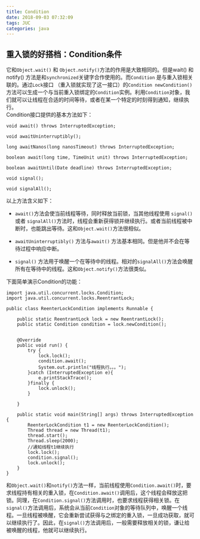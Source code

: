 ```yaml
---
title: Condition
date: 2018-09-03 07:32:09
tags: JUC
categories: java
---
```

## 重入锁的好搭档：Condition条件
它和`Object.wait()` 和 `Object.notify()`方法的作用是大致相同的。但是wait() 和 notify() 方法是和`synchronized`关键字合作使用的。而`Condition` 是与重入锁相关联的。通过`Lock`接口 （重入锁就实现了这一接口）的`Condition newCondition()` 方法可以生成一个与当前重入锁绑定的`Condition`实例。利用`Condition`对象，我们就可以让线程在合适的时间等待，或者在某一个特定的时刻得到通知，继续执行。  
Condition接口提供的基本方法如下：  
```
void await() throws InterruptedException;

void awaitUninterruptibly();

long awaitNanos(long nanosTimeout) throws InterruptedException;

boolean await(long time, TimeUnit unit) throws InterruptedException;

boolean awaitUntil(Date deadline) throws InterruptedException;

void signal();

void signalAll();
```
以上方法含义如下：
- `await()`方法会使当前线程等待，同时释放当前锁，当其他线程使用 `signal()` 或者 `signalAll()`方法时，线程会重新获得锁并继续执行。或者当前线程被中断时，也能跳出等待。这和`Object.wait()`方法很相似。

- `awaitUninterruptibly()` 方法与`await()` 方法基本相同。但是他并不会在等待过程中响应中断。

- `signal()` 方法用于唤醒一个在等待中的线程。相对的`signalAll()`方法会唤醒所有在等待中的线程。这和`Object.notify()`方法很类似。  

下面简单演示Condition的功能：  

```
import java.util.concurrent.locks.Condition;
import java.util.concurrent.locks.ReentrantLock;

public class ReenterLockCondition implements Runnable {

    public static ReentrantLock lock = new ReentrantLock();
    public static Condition condition = lock.newCondition();


    @Override
    public void run() {
        try {
            lock.lock();
            condition.await();
            System.out.println("线程执行。。。");
        }catch (InterruptedException e){
            e.printStackTrace();
        }finally {
            lock.unlock();
        }

    }

    public static void main(String[] args) throws InterruptedException {
        ReenterLockCondition t1 = new ReenterLockCondition();
        Thread thread = new Thread(t1);
        thread.start();
        Thread.sleep(2000);
        //通知线程t1继续执行
        lock.lock();
        condition.signal();
        lock.unlock();
    }
}
```
和`Object.wait()`和`notify()`方法一样，当前线程使用`Condition.await()`时，要求线程持有相关的重入锁，在`Condition.await()`调用后，这个线程会释放这把锁。同理，在`Condition.signal()`方法调用时，也要求线程获得相关锁。在`signal()`方法调用后，系统会从当前`Condition`对象的等待队列中，唤醒一个线程。一旦线程被唤醒，它会重新尝试获得与之绑定的重入锁，一旦成功获取，就可以继续执行了。因此，在`signal()`方法调用后，一般需要释放相关的锁，谦让给被唤醒的线程，他就可以继续执行。

